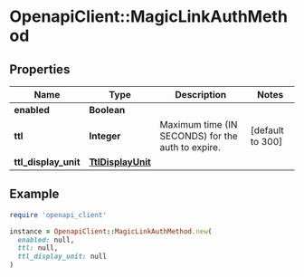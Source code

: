 # OpenapiClient::MagicLinkAuthMethod

## Properties

| Name                 | Type                                    | Description                                       | Notes            |
| -------------------- | --------------------------------------- | ------------------------------------------------- | ---------------- |
| **enabled**          | **Boolean**                             |                                                   |                  |
| **ttl**              | **Integer**                             | Maximum time (IN SECONDS) for the auth to expire. | [default to 300] |
| **ttl_display_unit** | [**TtlDisplayUnit**](TtlDisplayUnit.md) |                                                   |                  |

## Example

```ruby
require 'openapi_client'

instance = OpenapiClient::MagicLinkAuthMethod.new(
  enabled: null,
  ttl: null,
  ttl_display_unit: null
)
```
